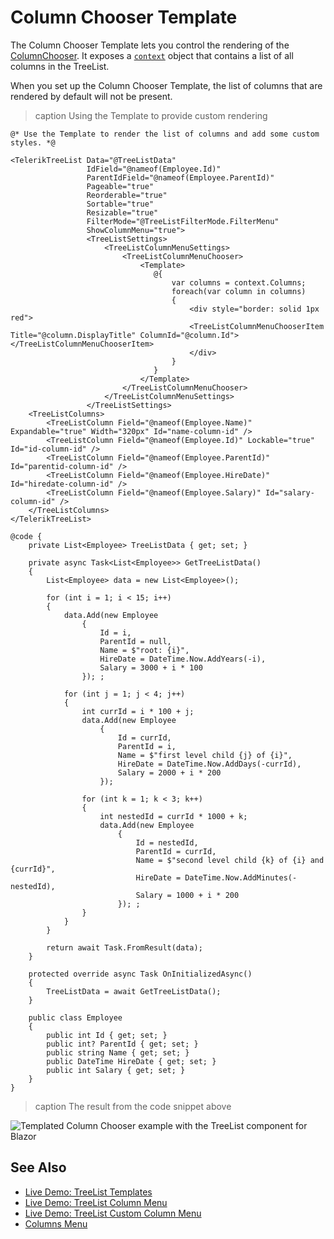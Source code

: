 
# Column Chooser Template

The Column Chooser Template lets you control the rendering of the [ColumnChooser](slug:treelist-column-menu#column-chooser). It exposes a [`context`](slug:Telerik.Blazor.Components.ColumnMenuChooserTemplateContext) object that contains a list of all columns in the TreeList.

When you set up the Column Chooser Template, the list of columns that are rendered by default will not be present.

>caption Using the Template to provide custom rendering

````RAZOR
@* Use the Template to render the list of columns and add some custom styles. *@ 

<TelerikTreeList Data="@TreeListData"
                 IdField="@nameof(Employee.Id)"
                 ParentIdField="@nameof(Employee.ParentId)"
                 Pageable="true"
                 Reorderable="true"
                 Sortable="true"
                 Resizable="true"
                 FilterMode="@TreeListFilterMode.FilterMenu"
                 ShowColumnMenu="true">
                 <TreeListSettings>
                     <TreeListColumnMenuSettings>
                         <TreeListColumnMenuChooser>
                             <Template>
                                @{
                                    var columns = context.Columns;
                                    foreach(var column in columns)
                                    {
                                        <div style="border: solid 1px red">
                                        <TreeListColumnMenuChooserItem Title="@column.DisplayTitle" ColumnId="@column.Id"></TreeListColumnMenuChooserItem>
                                        </div>
                                    }
                                }
                             </Template>
                         </TreeListColumnMenuChooser>
                     </TreeListColumnMenuSettings>
                 </TreeListSettings>
    <TreeListColumns>
        <TreeListColumn Field="@nameof(Employee.Name)" Expandable="true" Width="320px" Id="name-column-id" />
        <TreeListColumn Field="@nameof(Employee.Id)" Lockable="true" Id="id-column-id" />
        <TreeListColumn Field="@nameof(Employee.ParentId)" Id="parentid-column-id" />
        <TreeListColumn Field="@nameof(Employee.HireDate)" Id="hiredate-column-id" />
        <TreeListColumn Field="@nameof(Employee.Salary)" Id="salary-column-id" />
    </TreeListColumns>
</TelerikTreeList>

@code {
    private List<Employee> TreeListData { get; set; }

    private async Task<List<Employee>> GetTreeListData()
    {
        List<Employee> data = new List<Employee>();

        for (int i = 1; i < 15; i++)
        {
            data.Add(new Employee
                {
                    Id = i,
                    ParentId = null,
                    Name = $"root: {i}",
                    HireDate = DateTime.Now.AddYears(-i),
                    Salary = 3000 + i * 100
                }); ;

            for (int j = 1; j < 4; j++)
            {
                int currId = i * 100 + j;
                data.Add(new Employee
                    {
                        Id = currId,
                        ParentId = i,
                        Name = $"first level child {j} of {i}",
                        HireDate = DateTime.Now.AddDays(-currId),
                        Salary = 2000 + i * 200
                    });

                for (int k = 1; k < 3; k++)
                {
                    int nestedId = currId * 1000 + k;
                    data.Add(new Employee
                        {
                            Id = nestedId,
                            ParentId = currId,
                            Name = $"second level child {k} of {i} and {currId}",
                            HireDate = DateTime.Now.AddMinutes(-nestedId),
                            Salary = 1000 + i * 200
                        }); ;
                }
            }
        }

        return await Task.FromResult(data);
    }

    protected override async Task OnInitializedAsync()
    {
        TreeListData = await GetTreeListData();
    }

    public class Employee
    {
        public int Id { get; set; }
        public int? ParentId { get; set; }
        public string Name { get; set; }
        public DateTime HireDate { get; set; }
        public int Salary { get; set; }
    }
}
````

>caption The result from the code snippet above

![Templated Column Chooser example with the TreeList component for Blazor](images/templates-column-chooser-example.png)

## See Also

* [Live Demo: TreeList Templates](https://demos.telerik.com/blazor-ui/treelist/templates)
* [Live Demo: TreeList Column Menu](https://demos.telerik.com/blazor-ui/treelist/column-menu)
* [Live Demo: TreeList Custom Column Menu](https://demos.telerik.com/blazor-ui/treelist/custom-column-menu)
* [Columns Menu](slug:treelist-column-menu)
